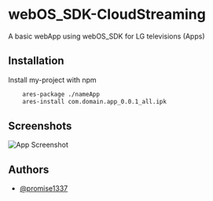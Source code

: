 
# webOS_SDK-CloudStreaming

A basic webApp using webOS_SDK for LG televisions (Apps)



## Installation

Install my-project with npm

```bash
    ares-package ./nameApp
    ares-install com.domain.app_0.0.1_all.ipk
```
    
## Screenshots

![App Screenshot](https://i.imgur.com/G7A9yqd.png)

## Authors

- [@promise1337](https://www.github.com/promise1337)

